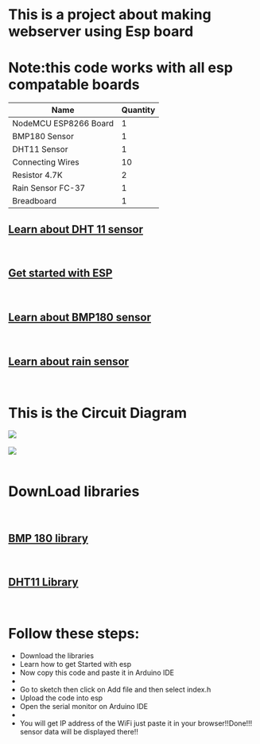 <h1>This is a project about making webserver using Esp board </h1>
<h1>Note:this code works with all esp compatable boards</h1>

| Name          | Quantity |
| ------------- | ------------- |
| NodeMCU ESP8266 Board  | 1  |
|BMP180 Sensor| 1  |
| DHT11 Sensor  | 1  |
| Connecting Wires  | 10  |
| Resistor 4.7K| 2  |
| Rain Sensor FC-37  |1 |
| 	Breadboard  | 1  |

<a href="https://components101.com/sensors/dht11-temperature-sensor"><h2>Learn about DHT 11 sensor</h2></a>
<br>
<a href="https://www.electronicshub.org/getting-started-with-nodemcu/"><h2>Get started with ESP</h2></a>
<br>
<a href="https://www.adafruit.com/product/1603"><h2>Learn about BMP180 sensor</h2></a>
<br>
<a href="https://circuitdigest.com/microcontroller-projects/rain-detector-using-arduino"><h2>Learn about rain sensor</h2></a>
<br>

<h1>This is the Circuit Diagram</h1>
<div><img src="/images/circuit_digram"></div>
<br>
<div><img src="/images/esp"></div>
<br>

<h1>DownLoad libraries</h1>
<br>
<a href="https://drive.google.com/file/d/1nImv_I2H8WENMSzJyR9h0i8xoXi2Nb2q/view"><h2>BMP 180 library</h2></a>
<br>
<a href="https://drive.google.com/file/d/1PZadxsEiJLc7PAz703sbui-0jyRSMpfM/view"><h2>DHT11 Library</h2></a>
<br>

<h1>Follow these steps:</h1>
<ul>
<li>Download the libraries</li>
<li>Learn how to get Started with esp</li>
<li>Now copy this code and paste it in Arduino IDE<li>
<li>Go to sketch then click on Add file and then select index.h</li>
<li>Upload the code into esp</li>
<li>Open the serial monitor on Arduino IDE<li>
<li>You will get IP address of the WiFi just paste it in your browser!!Done!!! sensor data will be displayed there!!</li>
</ul>
